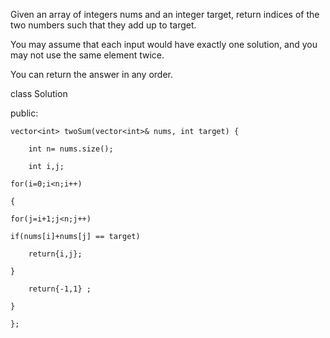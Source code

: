 Given an array of integers nums and an integer target, return indices of the two numbers such that they add up to target.

You may assume that each input would have exactly one solution, and you may not use the same element twice.

You can return the answer in any order.


class Solution

public:

    vector<int> twoSum(vector<int>& nums, int target) {
    
        int n= nums.size();
        
        int i,j;
        
    for(i=0;i<n;i++)
    
    {
    
    for(j=i+1;j<n;j++)
    
    if(nums[i]+nums[j] == target)
        
        return{i,j};
        
    }
    
        return{-1,1} ;
        
    }
    
    };
  
